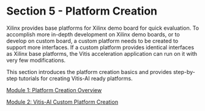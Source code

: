 # Section 5 - Platform Creation

Xilinx provides base platforms for Xilinx demo board for quick evaluation. To accomplish more in-depth development on Xilinx demo boards, or to develop on custom board, a custom platform needs to be created to support more interfaces. If a custom platform provides identical interfaces as Xilinx base platforms, the Vitis acceleration application can run on it with very few modifications.

This section introduces the platform creation basics and provides step-by-step tutorials for creating Vitis-AI ready platforms.

[Module 1: Platform Creation Overview](Module_1/README.md)

[Module 2: Vitis-AI Custom Platform Creation](Module_2/README.md)

